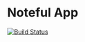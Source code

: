 Noteful App
============================

[![Build Status](https://travis-ci.org/thinkful-ei26/trisha-noteful-v4.svg?branch=master)](https://travis-ci.org/thinkful-ei26/trisha-noteful-v4)


